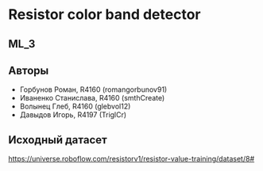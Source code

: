 # Resistor color band detector
## ML_3

## Авторы
- Горбунов Роман, R4160 (romangorbunov91)
- Иваненко Станислава, R4160 (smthCreate)
- Волынец Глеб, R4160 (glebvol12)
- Давыдов Игорь, R4197 (TriglCr)


## Исходный датасет
https://universe.roboflow.com/resistorv1/resistor-value-training/dataset/8#
